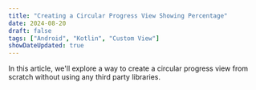 ```yaml
---
title: "Creating a Circular Progress View Showing Percentage"
date: 2024-08-20
draft: false
tags: ["Android", "Kotlin", "Custom View"]
showDateUpdated: true
---
```

In this article, we'll explore a way to create a circular progress view from scratch without using any third party libraries.
<!--more-->
